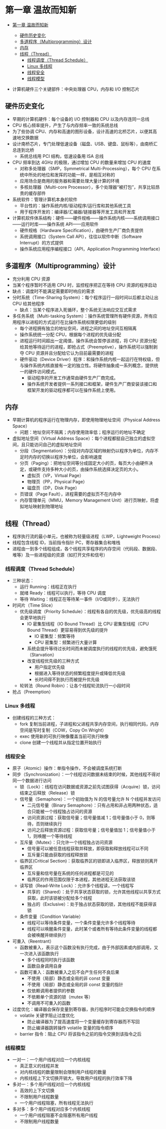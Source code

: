 # 第一章  温故而知新

- [第一章 温故而知新](#%E7%AC%AC%E4%B8%80%E7%AB%A0-%E6%B8%A9%E6%95%85%E8%80%8C%E7%9F%A5%E6%96%B0)
  - [硬件历史变化](#%E7%A1%AC%E4%BB%B6%E5%8E%86%E5%8F%B2%E5%8F%98%E5%8C%96)
  - [多道程序（Multiprogramming）设计](#%E5%A4%9A%E9%81%93%E7%A8%8B%E5%BA%8Fmultiprogramming%E8%AE%BE%E8%AE%A1)
  - [内存](#%E5%86%85%E5%AD%98)
  - [线程（Thread）](#%E7%BA%BF%E7%A8%8Bthread)
    - [线程调度（Thread Schedule）](#%E7%BA%BF%E7%A8%8B%E8%B0%83%E5%BA%A6thread-schedule)
    - [Linux 多线程](#linux-%E5%A4%9A%E7%BA%BF%E7%A8%8B)
    - [线程安全](#%E7%BA%BF%E7%A8%8B%E5%AE%89%E5%85%A8)
    - [线程模型](#%E7%BA%BF%E7%A8%8B%E6%A8%A1%E5%9E%8B)

- 计算机硬件三个关键部件：中央处理器 CPU，内存和 I/O 控制芯片

## 硬件历史变化

- 早期的计算机硬件：每个设备的 I/O 控制器和 CPU 以及内存连同一总线
- CPU 核心频率提升，产生了与内存频率一致的系统总线
- 为了些协调 CPU、内存和高速的图形设备，设计高速的北桥芯片，以便其高速地交换数据
- 设计南桥芯片，专门处理低速设备（磁盘、USB、键盘、鼠标等），由南桥汇总连到北桥
  - 系统总线用 PCI 结构，低速设备用 ISA 总线
- CPU 频率到达 4GHz 的极限，通过增加 CPU 的数量来增加 CPU 的速度
  - 对称多处理器（SMP，Symmetrical Multi-Processing），每个 CPU 在系统中所处的地位和发挥的功能一样，是相互对称的
  - 应用场合是商用的服务器和需要处理大量计算的环境
  - 多核处理器（Multi-core Processor），多个处理器“被打包”，共享比较昂贵的缓存部件
- 系统软件：管理计算机本身的软件
  - 平台性的：操作系统内核/驱动程序/运行库和其他系统工具
  - 用于程序开发的：编译器/汇编器/链接器等开发工具和开发库
- 计算机软件体系结构：硬件——硬件规格——操作系统内核——系统调用接口——运行时库——操作系统 API——应用软件
  - 硬件规格（Hardware Specification），由硬件生产厂商负责提供
  - 系统调用接口（System Call API），往往以软件中断（Software Interrupt）的方式提供
  - 操作系统应用程序编程接口（API，Application Programming Interface）

## 多道程序（Multiprogramming）设计

- 充分利用 CPU 资源
- 当某个程序暂时不适用 CPU 时，监控程序把正在等待 CPU 资源的程序启动
- 缺点：调度时不能满足需要即时响应的需求
- 分时系统（Time-Sharing System）：每个程序运行一段时间以后都主动让出 CPU 给其他程序
  - 缺点：当某个程序进入死循环，整个系统无法响应交互式需求
- 多任务系统（Multi-tasking System）：操作系统管理所有硬件资源，所有应用程序以进程的方式运行在比操作系统权限更低的级别
  - 每个进程拥有独立的地址空间，进程之间的地址空间互相隔离
  - 操作系统统一分配 CPU，根据每个进程的优先级分配
  - 进程运行时间超出一定阈值，操作系统会暂停该进程，将 CPU 资源分配给其他等待运行的进程，即抢占式（Preemptive），操作系统可以强制剥夺 CPU 资源并且分配给它认为目前最需要的进程
  - 硬件驱动（Device Driver）程序：和操作系统内核一起运行在特权级，但与操作系统内核直接有一定的独立性。将硬件抽象成一系列概念，提供统一的硬件访问模式。
    - 驱动程序的开发工作通常由硬件生产厂商完成。
    - 操作系统开发者提供一系列接口和框架，硬件生产厂商安装该接口和框架开发的驱动程序都可以在操作系统上使用。

## 内存

- 早期计算机的程序运行在物理内存，即使用物理地址空间（Physical Address Space）
  - 问题：地址空间不隔离；内存使用效率低；程序运行的地址不确定
- 虚拟地址空间（Virtual Address Space）：每个进程都挺自己独立的虚拟空间，且只能访问自己的虚拟地址空间
  - 分段（Segmentation）：分段对内存区域的映射仍以程序为单位，内存不足时内存的切换以程序为单位，会影响速度
  - 分页（Paging）：把地址空间等分成固定大小的页，每页大小由硬件决定，或硬件支持多种大小的页，由操作系统选择决定页的大小。
    - 虚拟页（VP，Virtual Page）
    - 物理页（PP，Physical Page）
    - 磁盘页（DP，Disk Page）
  - 页错误（Page Fault），进程需要的虚拟页不在内存中
  - 内存管理单元（MMU，Memory Management Unit）进行页映射，将虚拟地址映射到物理地址

## 线程（Thread）

- 程序执行流的最小单元，也被称为轻量级进程（LWP，Lightweight Process）
- 线程包含线程 ID，当前指令指针 PC，寄存器集合和堆栈
- 进程由一到多个线程组成，各个线程共享程序的内存空间（代码段、数据段、堆等）及一些进程级的资源（如打开文件和信号）

### 线程调度（Thread Schedule）

- 三种状态：
  - 运行 Running：线程正在执行
  - 就绪 Ready：线程可以执行，等待 CPU 调度
  - 等待 Waiting：线程正在等待某一事件（I/O或同步），无法执行
- 时间片（Time Slice）
  - 优先级调度（Priority Schedule）：线程有各自的优先级，优先级高的线程会更早地执行
    - IO 密集型线程（IO Bound Thread）比 CPU 密集型线程（CPU Bound Thread）更容易得到优先级的提升
      - IO 密集型：频繁等待
      - CPU 密集型：频繁进行大量计算
    - 系统会提升等待过长时间而未被调度执行的线程的优先级，避免饿死（Starvation）
    - 改变线程优先级的三种方式
      - 用户指定优先级
      - 根据进入等待状态的频繁程度提升或降低优先级
      - 长时间得不到执行而被提升优先级
  - 轮转法（Round Robin）：让各个线程轮流执行一小段时间
- 抢占（Preemption）

### Linux 多线程

- 创建线程的三种方式：
  - fork 复制当前进程，子进程和父进程共享内存空间，执行相同代码，内存空间是写时复制（COW，Copy On Wright）
  - exec 使用新的可执行映像覆盖当前可执行映像
  - clone 创建一个线程并从指定位置开始执行

### 线程安全

- 原子（Atomic）操作：单指令操作，不会被调度系统打断
- 同步（Synchronization）：一个线程访问数据未结束的时候，其他线程不得对同一个数据进行访问
  - 锁（Lock）：线程在访问数据或资源之前先试图获得（Acquire）锁，访问结束之后释放（Release）锁
  - 信号量（Semaphore）：一个初始值为 N 的信号量允许 N 个线程并发访问
    - 二元信号量（Binary Semaphore）：只有占用和非占用两种状态，适合只能被一个线程独占访问的资源
    - 访问资源过程：获取信号量；信号量值减 1；信号量值小于 0，则等待，否则继续执行
    - 访问之后释放资源过程：获取信号量；信号量值加 1；信号量值小于 1，则唤醒一个等待线程
  - 互斥量（Mutex）：只允许一个线程独占访问资源
    - 信号量可以被任意线程获取并释放，即获取和释放线程可以不同
    - 互斥量只能由获取的线程释放锁
  - 临界区(Critical Section)：获取临界区的锁即进入临界区，释放锁则离开临界区
    - 互斥量和信号量在系统的任何进程都是可见的
    - 临界区的作用范围仅限于本进程，其他进程无法获取该锁
  - 读写锁（Read-Write Lock）：允许多个线程读，一个线程写
    - 共享的（Shared）：处于共享状态获取的锁，允许其他线程以共享方式获取，此时该锁被分配给多个线程
    - 独占的（Exclusive）：处于独占状态获取的锁，其他线程不能获得该锁
  - 条件变量（Condition Variable）
    - 线程可以等待条件变量，一个条件变量允许多个线程等待
    - 线程可以唤醒条件变量，此时某个或者所有等待此条件变量的线程都会被唤醒并继续执行
- 可重入（Reentrant）
  - 函数被重入，表示这个函数没有执行完成，由于外部因素或内部调用，又一次进入该函数执行
    - 多个线程同时执行该函数
    - 函数自身调用自身
  - 函数可重入：函数被重入之后不会产生任何不良后果
    - 不使用（局部）静态或全局的非 const 变量
    - 不使用（局部）静态或全局的非 const 变量的指针
    - 仅依赖调用者提供的参数
    - 不依赖单个资源的锁（mutex 等）
    - 不调用不可重入的函数
- 过度优化：编译器会保存变量到寄存器，执行程序时可能会交换指令的顺序
  - volatile 关键字阻止过度优化
    - 防止编译器为了提高速度将一个变量缓存到寄存器而不写回
    - 防止编译器跳转操作 volatile 变量的指令顺序
  - barrier 指令：阻止 CPU 将该指令之前的指令交换到该指令之后

### 线程模型

- 一对一：一个用户线程对应一个内核线程
  - 真正意义的线程并发
  - 对内核线程的数量限制会限制用户线程的数量
  - 内核线程上下文切换开销大，导致用户线程的执行效率下降
- 多对一：多个用户线程对应一个内核线程
  - 高效的上下文切换
  - 不限制用户线程数量
  - 一个用户线程阻塞，所有线程无法执行
- 多对多：多个用户线程对应多个内核线程
  - 一个用户线程阻塞不会阻塞所有用户线程
  - 不限制用户线程数量
